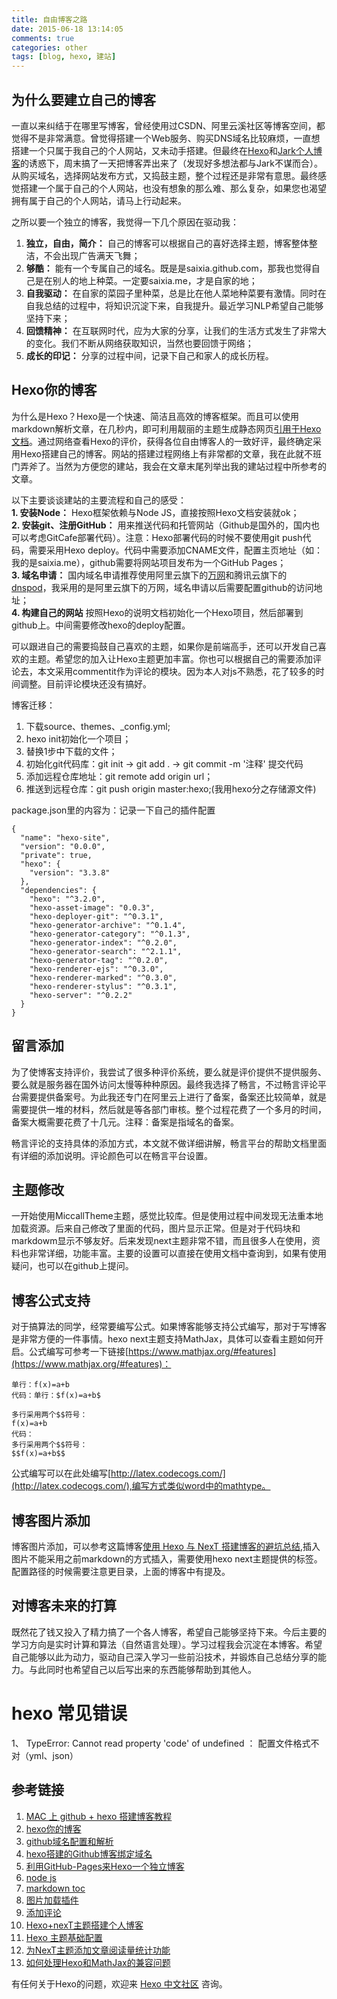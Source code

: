 ```yaml
---
title: 自由博客之路
date: 2015-06-18 13:14:05
comments: true
categories: other
tags: [blog, hexo, 建站]
---
```


## 为什么要建立自己的博客
一直以来纠结于在哪里写博客，曾经使用过CSDN、阿里云溪社区等博客空间，都觉得不是非常满意。曾觉得搭建一个Web服务、购买DNS域名比较麻烦，一直想搭建一个只属于我自己的个人网站，又未动手搭建。但最终在[Hexo](https://hexo.io/)和[Jark个人博客](http://wuchong.me/)的诱惑下，周末搞了一天把博客弄出来了（发现好多想法都与Jark不谋而合）。从购买域名，选择网站发布方式，又捣鼓主题，整个过程还是非常有意思。最终感觉搭建一个属于自己的个人网站，也没有想象的那么难、那么复杂，如果您也渴望拥有属于自己的个人网站，请马上行动起来。  

之所以要一个独立的博客，我觉得一下几个原因在驱动我：

1. **独立，自由，简介：** 自己的博客可以根据自己的喜好选择主题，博客整体整洁，不会出现广告满天飞舞；  
2. **够酷：** 能有一个专属自己的域名。既是是saixia.github.com，那我也觉得自己是在别人的地上种菜。一定要saixia.me，才是自家的地；  
3. **自我驱动：** 在自家的菜园子里种菜，总是比在他人菜地种菜要有激情。同时在自我总结的过程中，将知识沉淀下来，自我提升。最近学习NLP希望自己能够坚持下来；  
4. **回馈精神：** 在互联网时代，应为大家的分享，让我们的生活方式发生了非常大的变化。我们不断从网络获取知识，当然也要回馈于网络；  
5. **成长的印记：** 分享的过程中间，记录下自己和家人的成长历程。  

## Hexo你的博客
为什么是Hexo？Hexo是一个快速、简洁且高效的博客框架。而且可以使用markdown解析文章，在几秒内，即可利用靓丽的主题生成静态网页[引用于Hexo文档](https://hexo.io/zh-cn/docs/index.html)。通过网络查看Hexo的评价，获得各位自由博客人的一致好评，最终确定采用Hexo搭建自己的博客。网站的搭建过程网络上有非常都的文章，我在此就不班门弄斧了。当然为方便您的建站，我会在文章末尾列举出我的建站过程中所参考的文章。  

以下主要谈谈建站的主要流程和自己的感受：  
**1. 安装Node：** Hexo框架依赖与Node JS，直接按照Hexo文档安装就ok；  
**2. 安装git、注册GitHub：** 用来推送代码和托管网站（Github是国外的，国内也可以考虑GitCafe部署代码）。注意：Hexo部署代码的时候不要使用git push代码，需要采用Hexo deploy。代码中需要添加CNAME文件，配置主页地址（如：我的是saixia.me），github需要将网站项目发布为一个GitHub Pages；  
**3. 域名申请：** 国内域名申请推荐使用阿里云旗下的[万网](https://wanwang.aliyun.com/domain/)和腾讯云旗下的[dnspod](https://www.dnspod.cn/)，我采用的是阿里云旗下的万网，域名申请以后需要配置github的访问地址；  
**4. 构建自己的网站** 按照Hexo的说明文档初始化一个Hexo项目，然后部署到github上。中间需要修改hexo的deploy配置。 

可以跟进自己的需要捣鼓自己喜欢的主题，如果你是前端高手，还可以开发自己喜欢的主题。希望您的加入让Hexo主题更加丰富。你也可以根据自己的需要添加评论去，本文采用commentit作为评论的模块。因为本人对js不熟悉，花了较多的时间调整。目前评论模块还没有搞好。

博客迁移：
1. 下载source、themes、_config.yml;
2. hexo init初始化一个项目；
3. 替换1步中下载的文件；
4. 初始化git代码库：git init -> git add . -> git commit -m '注释' 提交代码
4. 添加远程仓库地址：git remote add origin url；
5. 推送到远程仓库：git push origin master:hexo;(我用hexo分之存储源文件)

package.json里的内容为：记录一下自己的插件配置
```
{
  "name": "hexo-site",
  "version": "0.0.0",
  "private": true,
  "hexo": {
    "version": "3.3.8"
  },
  "dependencies": {
    "hexo": "^3.2.0",
    "hexo-asset-image": "0.0.3",
    "hexo-deployer-git": "^0.3.1",
    "hexo-generator-archive": "^0.1.4",
    "hexo-generator-category": "^0.1.3",
    "hexo-generator-index": "^0.2.0",
    "hexo-generator-search": "^2.1.1",
    "hexo-generator-tag": "^0.2.0",
    "hexo-renderer-ejs": "^0.3.0",
    "hexo-renderer-marked": "^0.3.0",
    "hexo-renderer-stylus": "^0.3.1",
    "hexo-server": "^0.2.2"
  }
}
```

## 留言添加
为了使博客支持评价，我尝试了很多种评价系统，要么就是评价提供不提供服务、要么就是服务器在国外访问太慢等种种原因。最终我选择了畅言，不过畅言评论平台需要提供备案号。为此我还专门在阿里云上进行了备案，备案还比较简单，就是需要提供一堆的材料，然后就是等各部门审核。整个过程花费了一个多月的时间，备案大概需要花费了十几元。注释：备案是指域名的备案。

畅言评论的支持具体的添加方式，本文就不做详细讲解，畅言平台的帮助文档里面有详细的添加说明。评论颜色可以在畅言平台设置。

## 主题修改
一开始使用MiccallTheme主题，感觉比较库。但是使用过程中间发现无法重本地加载资源。后来自己修改了里面的代码，图片显示正常。但是对于代码块和markdowm显示不够友好。后来发现next主题非常不错，而且很多人在使用，资料也非常详细，功能丰富。主要的设置可以直接在使用文档中查询到，如果有使用疑问，也可以在github上提问。

## 博客公式支持
对于搞算法的同学，经常要编写公式。如果博客能够支持公式编写，那对于写博客是非常方便的一件事情。hexo next主题支持MathJax，具体可以查看主题如何开启。公式编写可参考一下链接[https://www.mathjax.org/#features](https://www.mathjax.org/#features)：
```
单行：f(x)=a+b
代码：单行：$f(x)=a+b$

多行采用两个$$符号：
f(x)=a+b
代码：
多行采用两个$$符号：
$$f(x)=a+b$$
```
公式编写可以在此处编写[http://latex.codecogs.com/](http://latex.codecogs.com/),编写方式类似word中的mathtype。

## 博客图片添加
博客图片添加，可以参考这篇博客[使用 Hexo 与 NexT 搭建博客的避坑总结](http://yangfch3.com/2016/05/08/hexo-experiences/),插入图片不能采用之前markdown的方式插入，需要使用hexo next主题提供的标签。配置路径的时候需要注意更目录，上面的博客中有提及。

## 对博客未来的打算
既然花了钱又投入了精力搞了一个各人博客，希望自己能够坚持下来。今后主要的学习方向是实时计算和算法（自然语言处理）。学习过程我会沉淀在本博客。希望自己能够以此为动力，驱动自己深入学习一些前沿技术，并锻炼自己总结分享的能力。与此同时也希望自己以后写出来的东西能够帮助到其他人。  

# hexo 常见错误
1、 TypeError: Cannot read property 'code' of undefined ： 配置文件格式不对（yml、json）

## 参考链接
1. [MAC 上 github + hexo 搭建博客教程](http://www.jianshu.com/p/fd878edb95e7)  
2. [hexo你的博客](http://ibruce.info/2013/11/22/hexo-your-blog)  
3. [github域名配置和解析](https://www.zhihu.com/question/31377141)  
4. [hexo搭建的Github博客绑定域名](http://www.jianshu.com/p/cea41e5c9b2a)  
5. [利用GitHub-Pages来Hexo一个独立博客](http://eleveneat.com/2015/04/24/Hexo-a-blog/)  
6. [node js](https://nodejs.org/en/)  
7. [markdown toc](https://github.com/bubkoo/hexo-toc)  
8. [图片加载插件](http://www.jianshu.com/p/c2ba9533088a)  
9. [添加评论](https://commentit.io/getting-started)  
10. [Hexo+nexT主题搭建个人博客](http://www.wuxubj.cn/2016/08/Hexo-nexT-build-personal-blog/)
11. [Hexo 主题基础配置](https://blog.yizhilee.com/post/blog-config/)
12. [为NexT主题添加文章阅读量统计功能](https://notes.wanghao.work/2015-10-21-%E4%B8%BANexT%E4%B8%BB%E9%A2%98%E6%B7%BB%E5%8A%A0%E6%96%87%E7%AB%A0%E9%98%85%E8%AF%BB%E9%87%8F%E7%BB%9F%E8%AE%A1%E5%8A%9F%E8%83%BD.html#%E9%85%8D%E7%BD%AELeanCloud)
13. [如何处理Hexo和MathJax的兼容问题](http://2wildkids.com/2016/10/06/%E5%A6%82%E4%BD%95%E5%A4%84%E7%90%86Hexo%E5%92%8CMathJax%E7%9A%84%E5%85%BC%E5%AE%B9%E9%97%AE%E9%A2%98/)

有任何关于Hexo的问题，欢迎来 [Hexo 中文社区](https://coderq.com/c/ji-zhu/hexo) 咨询。
